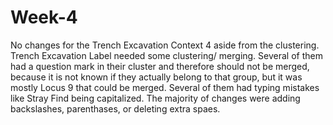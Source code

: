 # Week-4
No changes for the Trench Excavation Context 4 aside from the clustering. 
Trench Excavation Label needed some clustering/ merging. Several of them had a question mark in their cluster and therefore should not be merged, because it is not known if they actually belong to that group, but it was mostly Locus 9 that could be merged. Several of them had typing mistakes like Stray Find being capitalized. The majority of changes were adding backslashes, parenthases, or deleting extra spaes.   
